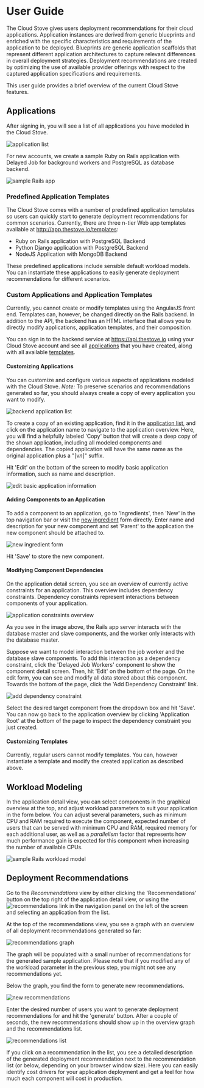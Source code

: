 <!--
# @title User Guide
-->

# User Guide

The Cloud Stove gives users deployment recommendations for their cloud applications. Application instances are derived from generic blueprints and enriched with the specific characteristics and requirements of the application to be deployed. Blueprints are generic application scaffolds that represent different application architectures to capture relevant differences in overall deployment strategies. Deployment recommendations are created by optimizing the use of available provider offerings with respect to the captured application specifications and requirements.

This user guide provides a brief overview of the current Cloud Stove features.

## Applications

After signing in, you will see a list of all applications you have modeled in the Cloud Stove. 

![application list](images/application-list.png)

For new accounts, we create a sample Ruby on Rails application with Delayed Job for background workers and PostgreSQL as database backend.

![sample Rails app](images/sample-rails-app.png)

### Predefined Application Templates

The Cloud Stove comes with a number of predefined application templates so users can quickly start to generate deployment recommendations for common scenarios. Currently, there are three n-tier Web app templates available at http://app.thestove.io/templates:

* Ruby on Rails application with PostgreSQL Backend
* Python Django application with PostgreSQL Backend
* NodeJS Application with MongoDB Backend

These predefined applications include sensible default workload models. You can instantiate these applications to easily generate deployment recommendations for different scenarios.  

### Custom Applications and Application Templates

Currently, you cannot create or modify templates using the AngularJS front end. Templates can, however, be changed directly on the Rails backend. In addition to the API, the backend has an HTML interface that allows you to directly modify applications, application templates, and their composition.

You can sign in to the backend service at https://api.thestove.io using your Cloud Stove account and see all [applications](https://api.thestove.io/applications) that you have created, along with all available [templates](https://api.thestove.io/templates).

#### Customizing Applications

You can customize and configure various aspects of applications modeled with the Cloud Stove. *Note:* To preserve scenarios and recommendations generated so far, you should always create a copy of every application you want to modify.

![backend application list](images/backend-application-list.png)

To create a copy of an existing application, find it in the [application list](https://api.thestove.io/applications), and click on the application name to navigate to the application overview. Here, you will find a helpfully labeled 'Copy' button that will create a deep copy of the shown application, including all modeled components and dependencies. The copied application will have the same name as the original application plus a "[v*n*]" suffix.

Hit 'Edit' on the bottom of the screen to modify basic application information, such as name and description.

![edit basic application information](images/backend-edit-ingredient.png)

#### Adding Components to an Application

To add a component to an application, go to 'Ingredients', then 'New' in the top navigation bar or visit the [new ingredient](https://api.thestove.io/ingredients/new) form directly. Enter name and description for your new component and set 'Parent' to the application the new component should be attached to.

![new ingredient form](images/backend-new-ingredient.png)

Hit 'Save' to store the new component.

#### Modifying Component Dependencies

On the application detail screen, you see an overview of currently active constraints for an application. This overview includes dependency constraints. Dependency constraints represent interactions between components of your application.

![application constraints overview](images/backend-constraints.png)

As you see in the image above, the Rails app server interacts with the database master and slave components, and the worker only interacts with the database master. 

Suppose we want to model interaction between the job worker and the database slave components. To add this interaction as a dependency constraint, click the 'Delayed Job Workers' component to show the component detail screen. Then, hit 'Edit' on the bottom of the page. On the edit form, you can see and modify all data stored about this component. Towards the bottom of the page, click the 'Add Dependency Constraint' link.

![add dependency constraint](images/backend-add-dependency.png)

Select the desired target component from the dropdown box and hit 'Save'. You can now go back to the application overview by clicking 'Application Root' at the bottom of the page to inspect the dependency constraint you just created. 

#### Customizing Templates

Currently, regular users cannot modify templates. You can, however instantiate a template and modify the created application as described above.

## Workload Modeling

In the application detail view, you can select components in the graphical overview at the top, and adjust workload parameters to suit your application in the form below. You can adjust several parameters, such as minimum CPU and RAM required to execute the component, expected number of users that can be served with minimum CPU and RAM, required memory for each additional user, as well as a *parallelism* factor that represents how much performance gain is expected for this component when increasing the number of available CPUs.

![sample Rails workload model](images/sample-rails-app-workload-model.png)

## Deployment Recommendations

Go to the *Recommendations* view by either clicking the 'Recommendations' button on the top right of the application detail view, or using the ![recommendations](images/nav-recommendations.png) link in the navigation panel on the left of the screen and selecting an application from the list.

At the top of the recommendations view, you see a graph with an overview of all deployment recommendations generated so far:

![recommendations graph](images/recommendations-graph.png)

The graph will be populated with a small number of recommendations for the generated sample application. Please note that if you modified any of the workload parameter in the previous step, you might not see any recommendations yet.

Below the graph, you find the form to generate new recommendations.

![new recommendations](images/recommendations-form.png)

Enter the desired number of users you want to generate deployment recommendations for and hit the 'generate' button. After a couple of seconds, the new recommendations should show up in the overview graph and the recommendations list.

![recommendations list](images/recommendations-list.png)

If you click on a recommendation in the list, you see a detailed description of the generated deployment recommendation next to the recommendation list (or below, depending on your browser window size). Here you can easily identify cost drivers for your application deployment and get a feel for how much each component will cost in production.

